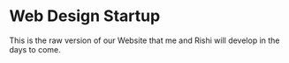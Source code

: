 # Web Design Startup
This is the raw version of our Website that me and Rishi will develop in the days to come.
